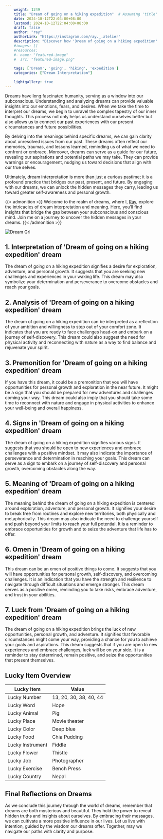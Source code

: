 ```yaml
---
    weight: 1349
    title: "Dream of going on a hiking expedition"  # Assuming 'title' column exists
    date: 2024-10-12T22:04:00+08:00
    lastmod: 2024-10-12T22:04:00+08:00
    draft: false
    author: "ray"
    authorLink: "https://instagram.com/ray._.atelier"
    description: "Discover how 'Dream of going on a hiking expedition' can interpret your future and uncover its significant meanings in your life."
    #images: []
    #resources:
    #- name: "featured-image"
    #  src: "featured-image.png"
    
    tags: ['Dream', 'going', 'hiking', 'expedition']
    categories: ["Dream Interpretation"]
    
    lightgallery: true
---
```

    
Dreams have long fascinated humanity, serving as a window into our subconscious. Understanding and analyzing dreams can provide valuable insights into our emotions, fears, and desires. When we take the time to interpret our dreams, we begin to unravel the complex tapestry of our inner thoughts. This process not only helps us understand ourselves better but also allows us to connect our past experiences with our present circumstances and future possibilities.

By delving into the meanings behind specific dreams, we can gain clarity about unresolved issues from our past. These dreams often reflect our memories, traumas, and lessons learned, reminding us of what we need to confront or embrace. Moreover, dreams can serve as a guide for our future, revealing our aspirations and potential paths we may take. They can provide warnings or encouragement, nudging us toward decisions that align with our true selves.

Ultimately, dream interpretation is more than just a curious pastime; it is a profound practice that bridges our past, present, and future. By engaging with our dreams, we can unlock the hidden messages they carry, leading us toward greater self-awareness and personal growth.

{{< admonition >}}
Welcome to the realm of dreams, where I, [Ray](https://instagram.com/ray._.atelier), explore the intricacies of dream interpretation and meaning. Here, you’ll find insights that bridge the gap between your subconscious and conscious mind. Join me on a journey to uncover the hidden messages in your dreams.
{{< /admonition >}}

![Dream Grl](https://cdn.pixabay.com/photo/2017/11/02/03/35/gothic-2910057_1280.jpg "Dream Grl")

## 1. Interpretation of 'Dream of going on a hiking expedition' dream
 The dream of going on a hiking expedition signifies a desire for exploration, adventure, and personal growth. It suggests that you are seeking new challenges and experiences in your waking life. This dream may also symbolize your determination and perseverance to overcome obstacles and reach your goals.

## 2. Analysis of 'Dream of going on a hiking expedition' dream
 The dream of going on a hiking expedition can be interpreted as a reflection of your ambition and willingness to step out of your comfort zone. It indicates that you are ready to face challenges head-on and embark on a journey of self-discovery. This dream could also suggest the need for physical activity and reconnecting with nature as a way to find balance and rejuvenate your spirit.

## 3. Premonition for 'Dream of going on a hiking expedition' dream
 If you have this dream, it could be a premonition that you will have opportunities for personal growth and exploration in the near future. It might be a sign that you should be prepared for new adventures and challenges coming your way. This dream could also imply that you should take some time to reconnect with nature and engage in physical activities to enhance your well-being and overall happiness.

## 4. Signs in 'Dream of going on a hiking expedition' dream
 The dream of going on a hiking expedition signifies various signs. It suggests that you should be open to new experiences and embrace challenges with a positive mindset. It may also indicate the importance of perseverance and determination in reaching your goals. This dream can serve as a sign to embark on a journey of self-discovery and personal growth, overcoming obstacles along the way.

## 5. Meaning of 'Dream of going on a hiking expedition' dream
 The meaning behind the dream of going on a hiking expedition is centered around exploration, adventure, and personal growth. It signifies your desire to break free from routines and explore new territories, both physically and metaphorically. This dream may also indicate the need to challenge yourself and push beyond your limits to reach your full potential. It is a reminder to embrace opportunities for growth and to seize the adventure that life has to offer.

## 6. Omen in 'Dream of going on a hiking expedition' dream
 This dream can be an omen of positive things to come. It suggests that you will have opportunities for personal growth, self-discovery, and overcoming challenges. It is an indication that you have the strength and resilience to navigate through difficult situations and emerge stronger. This dream serves as a positive omen, reminding you to take risks, embrace adventure, and trust in your abilities.

## 7. Luck from 'Dream of going on a hiking expedition' dream
 The dream of going on a hiking expedition brings the luck of new opportunities, personal growth, and adventure. It signifies that favorable circumstances might come your way, providing a chance for you to achieve your goals and aspirations. This dream suggests that if you are open to new experiences and embrace challenges, luck will be on your side. It is a reminder to stay determined, remain positive, and seize the opportunities that present themselves.

## Lucky Item Overview
| Lucky Item          | Value              |
|---------------|--------------------|
| Lucky Number        | 13, 20, 30, 38, 40, 44  |
| Lucky Word          | Hope |
| Lucky Animal        | Pig |
| Lucky Place         | Movie theater     |
| Lucky Color         | Deep blue     |
| Lucky Food          | Chia Pudding      |
| Lucky Instrument    | Fiddle |
| Lucky Flower        | Thistle    |
| Lucky Job           | Photographer       |
| Lucky Exercise      | Bench Press  |
| Lucky Country       | Nepal    |


##  Final Reflections on Dreams

As we conclude this journey through the world of dreams, remember that dreams are both mysterious and beautiful. They hold the power to reveal hidden truths and insights about ourselves. By embracing their messages, we can cultivate a more positive influence in our lives. Let us live with intention, guided by the wisdom our dreams offer. Together, may we navigate our paths with clarity and purpose.

